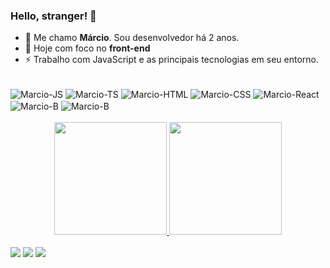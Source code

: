 ### Hello, stranger! 👋

- 💬 Me chamo **Márcio**. Sou desenvolvedor há 2 anos.
- 📘 Hoje com foco no **front-end**
- ⚡ Trabalho com JavaScript e as principais tecnologias em seu entorno.

<div style="display: inline_block"><br>
  <img align="center" alt="Marcio-JS" src="https://img.shields.io/badge/JavaScript-F7DF1E?style=for-the-badge&logo=javascript&logoColor=black">
  <img align="center" alt="Marcio-TS" src="https://img.shields.io/badge/TypeScript-007ACC?style=for-the-badge&logo=typescript&logoColor=white">
  <img align="center" alt="Marcio-HTML" src="https://img.shields.io/badge/HTML5-E34F26?style=for-the-badge&logo=html5&logoColor=white">
  <img align="center" alt="Marcio-CSS" src="https://img.shields.io/badge/CSS3-1572B6?style=for-the-badge&logo=css3&logoColor=white">
  <img align="center" alt="Marcio-React" src="https://img.shields.io/badge/React-20232A?style=for-the-badge&logo=react&logoColor=61DAFB">
  <img align="center" alt="Marcio-B" src="https://img.shields.io/badge/Bootstrap-563D7C?style=for-the-badge&logo=bootstrap&logoColor=white"/>
  <img align="center" alt="Marcio-B" src="https://img.shields.io/badge/Node.js-43853D?style=for-the-badge&logo=node.js&logoColor=white"/>
  </div> <br>

<div align="center">
  <a href="https://github.com/marciodiniz7x">
  <img height="180em" src="https://github-readme-stats.vercel.app/api?username=marciodiniz7x&show_icons=true&theme=dracula&include_all_commits=true&count_private=true"/>
  <img height="180em" src="https://github-readme-stats.vercel.app/api/top-langs/?username=marciodiniz7x&layout=compact&langs_count=7&theme=dracula"/>
</div>

  
  <br>
  
  
  <div>
       <a href="https://instagram.com/marciodiniz.exe" target="_blank"><img src="https://img.shields.io/badge/-Instagram-%23E4405F?style=for-the-badge&logo=instagram&logoColor=white" target="_blank"></a>
       <a href="https://wa.me/5583993478941" target="_blank"><img src="https://img.shields.io/badge/WhatsApp-25D366?style=for-the-badge&logo=whatsapp&logoColor=white" target="_blank"></a>
       <a href = "mailto:marcio.sccp10@gmail.com"><img src="https://img.shields.io/badge/-Gmail-%23333?style=for-the-badge&logo=gmail&logoColor=white" target="_blank"></a>

  </div>
  
